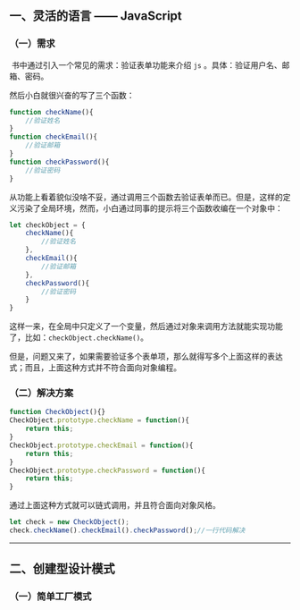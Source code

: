 ## 一、灵活的语言 —— JavaScript

### （一）需求

​	书中通过引入一个常见的需求：验证表单功能来介绍 `js` 。具体：验证用户名、邮箱、密码。

然后小白就很兴奋的写了三个函数：

```js
function checkName(){
    //验证姓名
}
function checkEmail(){
    //验证邮箱
}
function checkPassword(){
    //验证密码
}
```

从功能上看着貌似没啥不妥，通过调用三个函数去验证表单而已。但是，这样的定义污染了全局环境，然而，小白通过同事的提示将三个函数收编在一个对象中：

```js
let checkObject = {
    checkName(){
        //验证姓名
    },
    checkEmail(){
        //验证邮箱
    },
    checkPassword(){
        //验证密码
    }
}
```

这样一来，在全局中只定义了一个变量，然后通过对象来调用方法就能实现功能了，比如：`checkObject.checkName()`。

但是，问题又来了，如果需要验证多个表单项，那么就得写多个上面这样的表达式；而且，上面这种方式并不符合面向对象编程。

### （二）解决方案

```js
function CheckObject(){}
CheckObject.prototype.checkName = function(){
    return this;
}
CheckObject.prototype.checkEmail = function(){
    return this;
}
CheckObject.prototype.checkPassword = function(){
    return this;
}
```

通过上面这种方式就可以链式调用，并且符合面向对象风格。

```js
let check = new CheckObject();
check.checkName().checkEmail().checkPassword();//一行代码解决
```

---

## 二、创建型设计模式

### （一）简单工厂模式

